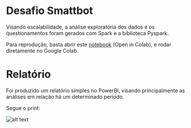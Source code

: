 # Desafio Smattbot

Visando escalabilidade, a análise exploratória dos dados e os questionamentos foram gerados com Spark e a biblioteca Pyspark.

Para reprodução, basta abrir este [notebook](Desafio_Smattbot/blob/main/Desafio_Smarttbot.ipynb) (Open in Colab), e rodar diretamente no Google Colab.


# Relatório

Foi produzido um relatório simples no PowerBI, visando principalmente as análises em relação há um determinado periodo.

Segue o print:

![alt text](https://github.com/DiegoDangelo/Desafio_Smattbot/blob/main/Relatorio_PI.JPG)



